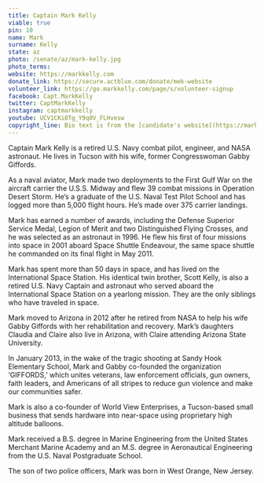 ```yaml
---
title: Captain Mark Kelly
viable: true
pin: 10
name: Mark
surname: Kelly
state: az
photo: /senate/az/mark-kelly.jpg
photo_terms: 
website: https://markkelly.com
donate_link: https://secure.actblue.com/donate/mek-website
volunteer_link: https://go.markkelly.com/page/s/volunteer-signup
facebook: Capt.MarkKelly
twitter: CaptMarkKelly
instagram: captmarkkelly
youtube: UCV1CKi8Tg_Y9q0V_FLHvesw
copyright_line: Bio text is from the [candidate's website](https://markkelly.com) and is &copy; 2019 Mark Kelly for Senate. Mark Kelly was a Captain in the U.S. Navy. Use of his military rank, job titles, and photographs in uniform does not imply endorsement by the Department of the Navy or the Department of Defense.
---
```

Captain Mark Kelly is a retired U.S. Navy combat pilot, engineer, and NASA astronaut. He lives in Tucson with his wife, former Congresswoman Gabby Giffords.

As a naval aviator, Mark made two deployments to the First Gulf War on the aircraft carrier the U.S.S. Midway and flew 39 combat missions in Operation Desert Storm. He’s a graduate of the U.S. Naval Test Pilot School and has logged more than 5,000 flight hours. He’s made over 375 carrier landings.

Mark has earned a number of awards, including the Defense Superior Service Medal, Legion of Merit and two Distinguished Flying Crosses, and he was selected as an astronaut in 1996. He flew his first of four missions into space in 2001 aboard Space Shuttle Endeavour, the same space shuttle he commanded on its final flight in May 2011.

Mark has spent more than 50 days in space, and has lived on the International Space Station. His identical twin brother, Scott Kelly, is also a retired U.S. Navy Captain and astronaut who served aboard the International Space Station on a yearlong mission. They are the only siblings who have traveled in space.

Mark moved to Arizona in 2012 after he retired from NASA to help his wife Gabby Giffords with her rehabilitation and recovery. Mark’s daughters Claudia and Claire also live in Arizona, with Claire attending Arizona State University.

In January 2013, in the wake of the tragic shooting at Sandy Hook Elementary School, Mark and Gabby co-founded the organization ‘GIFFORDS,’ which unites veterans, law enforcement officials, gun owners, faith leaders, and Americans of all stripes to reduce gun violence and make our communities safer.

Mark is also a co-founder of World View Enterprises, a Tucson-based small business that sends hardware into near-space using proprietary high altitude balloons.

Mark received a B.S. degree in Marine Engineering from the United States Merchant Marine Academy and an M.S. degree in Aeronautical Engineering from the U.S. Naval Postgraduate School.

The son of two police officers, Mark was born in West Orange, New Jersey.
